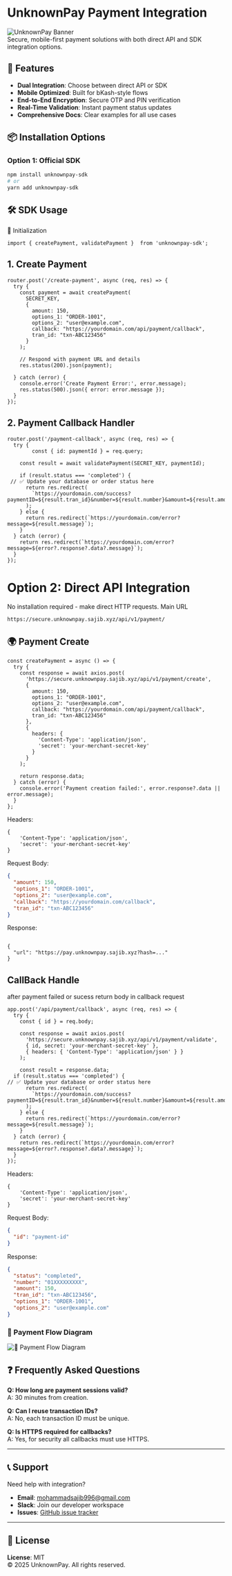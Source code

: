 # UnknownPay Payment Integration

![UnknownPay Banner](https://via.placeholder.com/1200x400?text=UnknownPay+Secure+Payments)  
Secure, mobile-first payment solutions with both direct API and SDK integration options.

## 🔑 Features

- **Dual Integration**: Choose between direct API or SDK
- **Mobile Optimized**: Built for bKash-style flows
- **End-to-End Encryption**: Secure OTP and PIN verification
- **Real-Time Validation**: Instant payment status updates
- **Comprehensive Docs**: Clear examples for all use cases

## 📦 Installation Options

### Option 1: Official SDK

```bash
npm install unknownpay-sdk
# or
yarn add unknownpay-sdk
```

## 🛠️ SDK Usage

🔹 Initialization

```
import { createPayment, validatePayment }  from 'unknownpay-sdk';
```

## 1. Create Payment

```
router.post('/create-payment', async (req, res) => {
  try {
    const payment = await createPayment(
      SECRET_KEY,
      {
        amount: 150,
        options_1: "ORDER-1001",
        options_2: "user@example.com",
        callback: "https://yourdomain.com/api/payment/callback",
        tran_id: "txn-ABC123456"
      }
    );

    // Respond with payment URL and details
    res.status(200).json(payment);

  } catch (error) {
    console.error('Create Payment Error:', error.message);
    res.status(500).json({ error: error.message });
  }
});
```

## 2. Payment Callback Handler

```
router.post('/payment-callback', async (req, res) => {
  try {
        const { id: paymentId } = req.query;

    const result = await validatePayment(SECRET_KEY, paymentId);

    if (result.status === 'completed') {
 // ✅ Update your database or order status here
      return res.redirect(
        `https://yourdomain.com/success?paymentID=${result.tran_id}&number=${result.number}&amount=${result.amount}`
      );
    } else {
      return res.redirect(`https://yourdomain.com/error?message=${result.message}`);
    }
  } catch (error) {
    return res.redirect(`https://yourdomain.com/error?message=${error?.response?.data?.message}`);
  }
});

```

# Option 2: Direct API Integration

No installation required - make direct HTTP requests.
Main URL

```
https://secure.unknownpay.sajib.xyz/api/v1/payment/
```

## 🌍 Payment Create

```text
const createPayment = async () => {
  try {
    const response = await axios.post(
      'https://secure.unknownpay.sajib.xyz/api/v1/payment/create',
      {
        amount: 150,
        options_1: "ORDER-1001",
        options_2: "user@example.com",
        callback: "https://yourdomain.com/api/payment/callback",
        tran_id: "txn-ABC123456"
      },
      {
        headers: {
          'Content-Type': 'application/json',
          'secret': 'your-merchant-secret-key'
        }
      }
    );

    return response.data;
  } catch (error) {
    console.error('Payment creation failed:', error.response?.data || error.message);
  }
};
```

Headers:

```headers
{
    'Content-Type': 'application/json',
    'secret': 'your-merchant-secret-key'
}
```

Request Body:

```json
{
  "amount": 150,
  "options_1": "ORDER-1001",
  "options_2": "user@example.com",
  "callback": "https://yourdomain.com/callback",
  "tran_id": "txn-ABC123456"
}
```

Response:

```

{
  "url": "https://pay.unknownpay.sajib.xyz?hash=..."
}

```

## CallBack Handle

after payment failed or sucess return body in callback request

```
app.post('/api/payment/callback', async (req, res) => {
  try {
    const { id } = req.body;

    const response = await axios.post(
      'https://secure.unknownpay.sajib.xyz/api/v1/payment/validate',
      { id, secret: 'your-merchant-secret-key' },
      { headers: { 'Content-Type': 'application/json' } }
    );

    const result = response.data;
  if (result.status === 'completed') {
// ✅ Update your database or order status here
      return res.redirect(
        `https://yourdomain.com/success?paymentID=${result.tran_id}&number=${result.number}&amount=${result.amount}`
      );
    } else {
      return res.redirect(`https://yourdomain.com/error?message=${result.message}`);
    }
  } catch (error) {
    return res.redirect(`https://yourdomain.com/error?message=${error?.response?.data?.message}`);
  }
});

```

Headers:

```headers
{
    'Content-Type': 'application/json',
    'secret': 'your-merchant-secret-key'
}
```

Request Body:

```json
{
  "id": "payment-id"
}
```

Response:

```json
{
  "status": "completed",
  "number": "01XXXXXXXXX",
  "amount": 150,
  "tran_id": "txn-ABC123456",
  "options_1": "ORDER-1001",
  "options_2": "user@example.com"
}
```

### 🔄 Payment Flow Diagram

![🔄 Payment Flow Diagram](https://sajib.xyz/unknownpay/Payment_Flow_Diagram.png)

## ❓ Frequently Asked Questions

**Q: How long are payment sessions valid?**  
A: 30 minutes from creation.

**Q: Can I reuse transaction IDs?**  
A: No, each transaction ID must be unique.

**Q: Is HTTPS required for callbacks?**  
A: Yes, for security all callbacks must use HTTPS.

---

## 📞 Support

Need help with integration?

- **Email**: [mohammadsajib996@gmail.com](mailto:mohammadsajib996@gmail.com)
- **Slack**: Join our developer workspace
- **Issues**: [GitHub issue tracker](https://github.com/sajibhub/unknown_pay_nodejs/issues)

---

## 📄 License

**License**: MIT  
© 2025 UnknownPay. All rights reserved.
